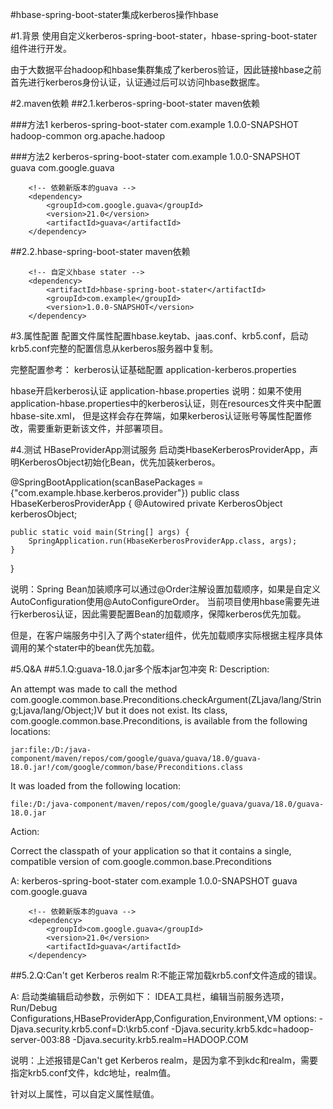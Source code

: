 #hbase-spring-boot-stater集成kerberos操作hbase

#1.背景
使用自定义kerberos-spring-boot-stater，hbase-spring-boot-stater组件进行开发。

由于大数据平台hadoop和hbase集群集成了kerberos验证，因此链接hbase之前首先进行kerberos身份认证，认证通过后可以访问hbase数据库。

#2.maven依赖
##2.1.kerberos-spring-boot-stater maven依赖
        <!-- kerberos stater和hbase stater分别都引用了hadoop-common，两个hadoop-common包冲突，
        排除其一个hadoop-common即可；如果造成krb5.conf不能正确读取，则排除guava包 -->

###方法1
         <dependency>
             <artifactId>kerberos-spring-boot-stater</artifactId>
             <groupId>com.example</groupId>
             <version>1.0.0-SNAPSHOT</version>
             <exclusions>
                 <exclusion>
                     <artifactId>hadoop-common</artifactId>
                     <groupId>org.apache.hadoop</groupId>
                 </exclusion>
             </exclusions>
         </dependency>       
        
###方法2
        <!-- 自定义kerberos认证stater -->
        <dependency>
            <artifactId>kerberos-spring-boot-stater</artifactId>
            <groupId>com.example</groupId>
            <version>1.0.0-SNAPSHOT</version>
            <exclusions>
                <exclusion>
                    <artifactId>guava</artifactId>
                    <groupId>com.google.guava</groupId>
                </exclusion>
            </exclusions>
        </dependency>
        
        <!-- 依赖新版本的guava -->
        <dependency>
            <groupId>com.google.guava</groupId>
            <version>21.0</version>
            <artifactId>guava</artifactId>
        </dependency>


##2.2.hbase-spring-boot-stater maven依赖

        <!-- 自定义hbase stater -->
        <dependency>
            <artifactId>hbase-spring-boot-stater</artifactId>
            <groupId>com.example</groupId>
            <version>1.0.0-SNAPSHOT</version>
        </dependency>

#3.属性配置
配置文件属性配置hbase.keytab、jaas.conf、krb5.conf，启动krb5.conf完整的配置信息从kerberos服务器中复制。

完整配置参考：
kerberos认证基础配置
application-kerberos.properties

hbase开启kerberos认证
application-hbase.properties
说明：如果不使用application-hbase.properties中的kerberos认证，则在resources文件夹中配置hbase-site.xml，
但是这样会存在弊端，如果kerberos认证账号等属性配置修改，需要重新更新该文件，并部署项目。

#4.测试
HBaseProviderApp测试服务
启动类HbaseKerberosProviderApp，声明KerberosObject初始化Bean，优先加装kerberos。

@SpringBootApplication(scanBasePackages = {"com.example.hbase.kerberos.provider"})
public class HbaseKerberosProviderApp {
    @Autowired
    private KerberosObject kerberosObject;

    public static void main(String[] args) {
        SpringApplication.run(HbaseKerberosProviderApp.class, args);
    }

}

说明：Spring Bean加装顺序可以通过@Order注解设置加载顺序，如果是自定义AutoConfiguration使用@AutoConfigureOrder。
当前项目使用hbase需要先进行kerberos认证，因此需要配置Bean的加载顺序，保障kerberos优先加载。

但是，在客户端服务中引入了两个stater组件，优先加载顺序实际根据主程序具体调用的某个stater中的bean优先加载。

#5.Q&A
##5.1.Q:guava-18.0.jar多个版本jar包冲突
R:
Description:

An attempt was made to call the method com.google.common.base.Preconditions.checkArgument(ZLjava/lang/String;Ljava/lang/Object;)V but it does not exist. Its class, com.google.common.base.Preconditions, is available from the following locations:

    jar:file:/D:/java-component/maven/repos/com/google/guava/guava/18.0/guava-18.0.jar!/com/google/common/base/Preconditions.class

It was loaded from the following location:

    file:/D:/java-component/maven/repos/com/google/guava/guava/18.0/guava-18.0.jar


Action:

Correct the classpath of your application so that it contains a single, compatible version of com.google.common.base.Preconditions

A:
        <!-- kerberos stater和hbase stater分别都引用了hadoop-common，两个hadoop-common包依赖guava冲突，
        排除即可；不用排除整个hadoop-common,否则造成krb5.conf不能正确读取 -->
        <!-- 自定义kerberos认证stater -->
        <dependency>
            <artifactId>kerberos-spring-boot-stater</artifactId>
            <groupId>com.example</groupId>
            <version>1.0.0-SNAPSHOT</version>
            <exclusions>
                <exclusion>
                    <artifactId>guava</artifactId>
                    <groupId>com.google.guava</groupId>
                </exclusion>
            </exclusions>
        </dependency>
        
        <!-- 依赖新版本的guava -->
        <dependency>
            <groupId>com.google.guava</groupId>
            <version>21.0</version>
            <artifactId>guava</artifactId>
        </dependency>


##5.2.Q:Can't get Kerberos realm
R:不能正常加载krb5.conf文件造成的错误。

A:
启动类编辑启动参数，示例如下：
IDEA工具栏，编辑当前服务选项，Run/Debug Configurations,HBaseProviderApp,Configuration,Environment,VM options:
-Djava.security.krb5.conf=D:\\krb5.conf
-Djava.security.krb5.kdc=hadoop-server-003:88
-Djava.security.krb5.realm=HADOOP.COM

说明：上述报错是Can't get Kerberos realm，是因为拿不到kdc和realm，需要指定krb5.conf文件，kdc地址，realm值。

针对以上属性，可以自定义属性赋值。


